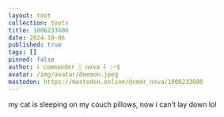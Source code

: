 ```yaml
---
layout: toot
collection: toots
title: 1006233600
date: 2024-10-06
published: true
tags: []
pinned: false
author: ⸸ commander ░ nova ⸸ :~$
avatar: /img/avatar/daemon.jpeg
mastodon: https://mastodon.online/@cmdr_nova/1006233600
---
```


my cat is sleeping on my couch pillows, now i can't lay down lol
